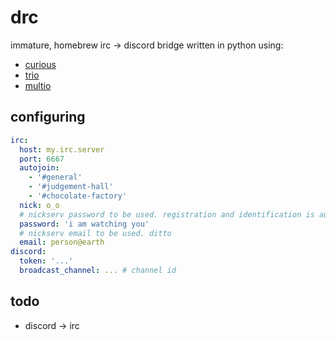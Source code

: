 # drc

immature, homebrew irc → discord bridge written in python using:

* [curious](https://github.com/Fuyukai/curious/tree/0.7)
* [trio](https://trio.readthedocs.io/en/latest/index.html)
* [multio](https://github.com/theelous3/multio)

## configuring

```yaml
irc:
  host: my.irc.server
  port: 6667
  autojoin:
    - '#general'
    - '#judgement-hall'
    - '#chocolate-factory'
  nick: o_o
  # nickserv password to be used. registration and identification is automatic.
  password: 'i am watching you'
  # nickserv email to be used. ditto
  email: person@earth
discord:
  token: '...'
  broadcast_channel: ... # channel id

```

## todo

* discord → irc

